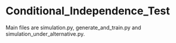 # Conditional_Independence_Test
Main files are simulation.py, generate_and_train.py and simulation_under_alternative.py.
